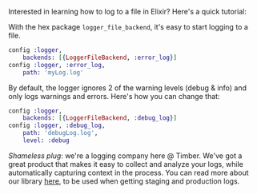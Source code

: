 Interested in learning how to log to a file in Elixir? Here's a quick tutorial:

With the hex package `logger_file_backend`, it's easy to start logging to a file.

```elixir
config :logger, 
    backends: [{LoggerFileBackend, :error_log}]
config :logger, :error_log, 
    path: 'myLog.log'
```

By default, the logger ignores 2 of the warning levels (debug & info) and only logs warnings and errors. Here's how you can change that:

```elixir
config :logger,
    backends: [{LoggerFileBackend, :debug_log}]
config :logger, :debug_log,
    path: 'debugLog.log',
    level: :debug
```

_Shameless plug_: we're a logging company here @ Timber. We've got a great product that makes it easy to collect and analyze your logs, while automatically capturing context in the process. You can read more about our library [here](https://docs.timber.io/languages/elixir/), to be used when getting staging and production logs. 